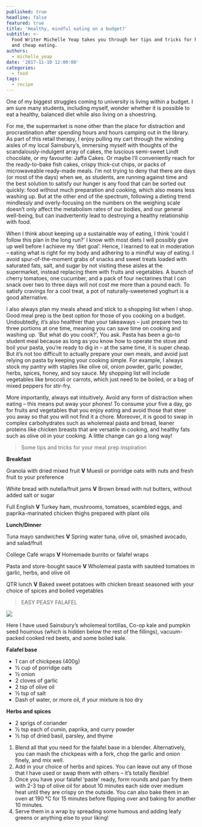 ```yaml
---
published: true
headline: false
featured: true
title: 'Healthy, mindful eating on a budget?'
subtitle: >-
  Food Writer Michelle Yeap takes you through her tips and tricks for healthy
  and cheap eating.
authors:
  - michelle_yeap
date: '2017-11-10 12:00:00'
categories:
  - food
tags:
  - recipe
---
```

One of my biggest struggles coming to university is living within a budget. I am sure many students, including myself, wonder whether it is possible to eat a healthy, balanced diet while also living  on a shoestring.

For me, the supermarket is none other than the place for distraction and procrastination after spending hours and hours camping out in the library. As part of this retail therapy, I enjoy pulling my cart through the winding aisles of my local Sainsbury’s, immersing myself with thoughts of the scandalously-indulgent array of cakes, the luscious semi-sweet Lindt chocolate, or my favourite: Jaffa Cakes. 
Or maybe I’ll conveniently reach for the ready-to-bake fish cakes, crispy thick-cut chips, or packs of microwaveable ready-made meals. I’m not trying to deny that there are days (or most of the days) when we, as students, are running against time and the best solution to satisfy our hunger is any food that can be sorted out quickly: food without much preparation and cooking, which also means less washing up.
But at the other end of the spectrum, following a dieting trend mindlessly and overly-focusing on the numbers on the weighing scale doesn’t only affect the metabolism rates of our bodies, and our general well-being, but can inadvertently lead to destroying a healthy relationship with food.

When I think about keeping up a sustainable way of eating, I think ‘could I follow this plan in the long run?’ I know with most diets I will possibly give up well before I achieve my ‘diet goal’.
Hence, I learned to eat in moderation – eating what is right for my body and adhering to a mindful way of eating. I avoid spur-of-the-moment grabs of snacks and sweet treats loaded with saturated fats, salt, and sugar by not visiting these aisles at the supermarket, instead replacing them with fruits and vegetables. A bunch of cherry tomatoes, one cucumber, and a pack of four nectarines that I can snack over two to three days will not cost me more than a pound each. To satisfy cravings for a cool treat, a pot of naturally-sweetened yoghurt is a good alternative.

I also always plan my meals ahead and stick to a shopping list when I shop. Good meal prep is the best option for those of you cooking on a budget. Undoubtedly, it’s also healthier than your takeaways – just prepare two to three portions at one time, meaning you can save time on cooking and washing up.
‘But what do you cook?’, You ask. Pasta has been a go-to student meal because as long as you know how to operate the stove and boil your pasta, you’re ready to dig in – at the same time, it is super cheap. But it’s not too difficult to actually prepare your own meals, and avoid just relying on pasta by keeping your cooking simple. For example, I always stock my pantry with staples like olive oil, onion powder, garlic powder, herbs, spices, honey, and soy sauce. My shopping list will include vegetables like broccoli or carrots, which just need to be boiled, or a bag of mixed peppers for stir-fry.

More importantly, always eat intuitively. Avoid any form of distraction when eating – this means put away your phones! To consume your five a day, go for fruits and vegetables that you enjoy eating and avoid those that steer you away so that you will not find it a chore. Moreover, it is good to swap in complex carbohydrates such as wholemeal pasta and bread, leaner proteins like chicken breasts that are versatile in cooking, and healthy fats such as olive oil in your cooking. A little change can go a long way!

> Some tips and tricks for your meal prep inspiration

**Breakfast**

Granola with dried mixed fruit
**V**
Muesli or porridge oats with nuts and fresh fruit to your preference

White bread with nutella/fruit jams
**V**
Brown bread with nut butters, without added salt or sugar

Full English
**V**
Turkey ham, mushrooms, tomatoes, scambled eggs, and paprika-marinated chicken thighs prepared with plant oils

**Lunch/Dinner**

Tuna mayo sandwiches
**V**
Spring water tuna, olive oil, smashed avocado, and salad/fruit

College Café wraps
**V**
Homemade burrito or falafel wraps

Pasta and store-bought sauce
**V**
Wholemeal pasta with sautéed tomatoes in garlic, herbs, and olive oil

QTR lunch
**V**
Baked sweet potatoes with chicken breast seasoned with your choice of spices and boiled vegetables

> EASY PEASY FALAFEL

![](https://f001.backblazeb2.com/file/felixonline/2017_felix_issues/issue_1675/1675_food_falafel.jpg)

Here I have used Sainsbury’s wholemeal tortillas, Co-op kale and pumpkin seed houmous (which is hidden below the rest of the fillings), vacuum-packed cooked red beets, and some boiled kale.

**Falafel base**

- 1 can of chickpeas (400g)
- ½ cup of porridge oats
- ½ onion
- 2 cloves of garlic
- 2 tsp of olive oil 
- ½ tsp of salt
- Dash of water, or more oil, if your mixture is too dry

**Herbs and spices**

- 2 sprigs of coriander
- ½ tsp each of cumin, paprika, and curry powder
- ½ tsp of dried basil, parsley, and thyme


1. Blend all that you need for the falafel base in a blender. Alternatively, you can mash the chickpeas with a fork, chop the garlic and onion finely, and mix well.
1. Add in your choice of herbs and spices. You can leave out any of those that I have used or swap them with others – it’s totally flexible!
1. Once you have your falafel ‘paste’ ready, form rounds and pan fry them with 2-3 tsp of olive oil for about 10 minutes each side over medium heat until they are crispy on the outside. You can also bake them in an oven at 190 °C for 15 minutes before flipping over and baking for another 10 minutes.
1. Serve them in a wrap by spreading some humous and adding leafy greens or anything else to your liking!


